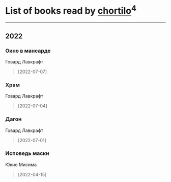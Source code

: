 # List of books read by [chortilo](https://plus.google.com/u/0/103729627291700958750/)<sup>4</sup>
---

## 2022

### Окно в мансарде
Говард Лавкрафт
> [2022-07-07] 


### Храм
Говард Лавкрафт
> [2022-07-04] 


### Дагон
Говард Лавкрафт
> [2022-07-01] 


### Исповедь маски
Юкио Мисима
> [2022-04-15] 



